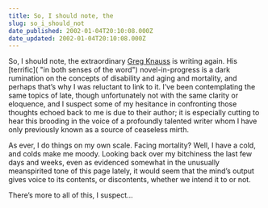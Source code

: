 ```yaml
---
title: So, I should note, the
slug: so_i_should_not
date_published: 2002-01-04T20:10:08.000Z
date_updated: 2002-01-04T20:10:08.000Z
---
```


So, I should note, the extraordinary [Greg Knauss](http://www.eod.com) is writing again. His [terrific]( "in both senses of the word") novel-in-progress is a dark rumination on the concepts of disability and aging and mortality, and perhaps that’s why I was reluctant to link to it. I’ve been contemplating the same topics of late, though unfortunately not with the same clarity or eloquence, and I suspect some of my hesitance in confronting those thoughts echoed back to me is due to their author; it is especially cutting to hear this brooding in the voice of a profoundly talented writer whom I have only previously known as a source of ceaseless mirth.

As ever, I do things on my own scale. Facing mortality? Well, I have a cold, and colds make me moody. Looking back over my bitchiness the last few days and weeks, even as evidenced somewhat in the unusually meanspirited tone of this page lately, it would seem that the mind’s output gives voice to its contents, or discontents, whether we intend it to or not.

There’s more to all of this, I suspect…
